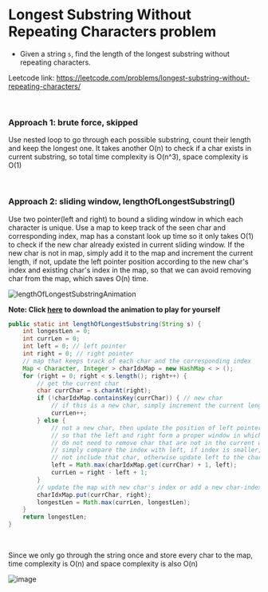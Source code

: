 # Longest Substring Without Repeating Characters problem
* Given a string `s`, find the length of the longest substring without repeating characters.

Leetcode link: https://leetcode.com/problems/longest-substring-without-repeating-characters/

<br />

### Approach 1: brute force, skipped
Use nested loop to go through each possible substring, count their length and keep the longest one. It takes another O(n) to check if a char exists in current substring, so total time complexity is O(n^3), space complexity is O(1)

<br />

### Approach 2: sliding window, lengthOfLongestSubstring()
Use two pointer(left and right) to bound a sliding window in which each character is unique. Use a map to keep track of the seen char and corresponding index, map has a constant look up time so it only takes O(1) to check if the new char already existed in current sliding window. If the new char is not in map, simply add it to the map and increment the current length, if not, update the left pointer position according to the new char's index and existing char's index in the map, so that we can avoid removing char from the map, which saves O(n) time. 

![lengthOfLongestSubstringAnimation](https://user-images.githubusercontent.com/25105806/121754374-54826100-cac9-11eb-9dc5-2a9ca808b3c6.gif)


**Note: Click [here](https://github.com/artisan1218/LeetCode-Solution/blob/main/longestSubstringWithoutRepeating/lengthOfLongestSubstringAnimation.ppsx) to download the animation to play for yourself**


```java
public static int lengthOfLongestSubstring(String s) {
    int longestLen = 0;
    int currLen = 0;
    int left = 0; // left pointer
    int right = 0; // right pointer
    // map that keeps track of each char and the corresponding index
    Map < Character, Integer > charIdxMap = new HashMap < > ();
    for (right = 0; right < s.length(); right++) {
        // get the current char
        char currChar = s.charAt(right);
        if (!charIdxMap.containsKey(currChar)) { // new char
            // if this is a new char, simply increment the current length
            currLen++;
        } else {
            // not a new char, then update the position of left pointer
            // so that the left and right form a proper window in which each char is unique
            // do not need to remove char that are not in the current window from the map
            // simply compare the index with left, if index is smaller, then the window does
            // not include that char, otherwise update left to the char's index
            left = Math.max(charIdxMap.get(currChar) + 1, left);
            currLen = right - left + 1;
        }
        // update the map with new char's index or add a new char-index pair
        charIdxMap.put(currChar, right);
        longestLen = Math.max(currLen, longestLen);
    }
    return longestLen;
}
```

<br />

Since we only go through the string once and store every char to the map, time complexity is O(n) and space complexity is also O(n)

![image](https://user-images.githubusercontent.com/25105806/118186766-f4799b80-b3f2-11eb-81ba-40b1c5ca5d60.png)
